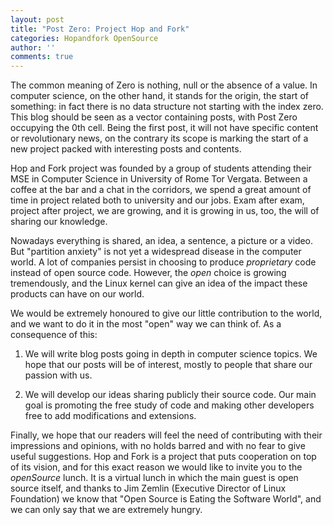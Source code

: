 ```yaml
---
layout: post
title: "Post Zero: Project Hop and Fork"
categories: Hopandfork OpenSource
author: ''
comments: true
---
```


The common meaning of Zero is nothing, null or the absence of a value. In
computer science, on the other hand, it stands for the origin, the
start of something: in fact there is no data structure not starting with the
index zero. This blog should be seen as a vector containing posts, with Post
Zero occupying the 0th cell.  Being the first post, it will not have
specific content or revolutionary news, on the contrary its scope is marking
the start of a new project packed with interesting posts and contents.
  
Hop and Fork project was founded by a group of students attending their MSE in
Computer Science in University of Rome Tor Vergata. Between a coffee at the
bar and a chat in the corridors, we spend a great amount of time in project
related both to university and our jobs. Exam after exam, project after
project, we are growing, and it is growing in us, too, the will of sharing
our knowledge.

Nowadays everything is shared, an idea, a sentence, a picture or a video. But
"partition anxiety" is not yet a widespread disease in the computer world.
A lot of companies persist in choosing to produce _proprietary_ code instead of
open source code.  However, the _open_ choice is growing tremendously, and
the Linux kernel can give an idea of the impact these products can have on our
world.

We would be extremely honoured to give our little contribution to the world,
and we want to do it in the most "open" way we can think of.  As a consequence
of this:
  
  1. We will write blog posts going in depth in computer science topics. We
     hope that our posts will be of interest, mostly to people that share our
     passion with us.

  2. We will develop our ideas sharing publicly their source code.  Our main
     goal is promoting the free study of code and making other developers free
     to add modifications and extensions.

Finally, we hope that our readers will feel the need of contributing with
their impressions and opinions, with no holds barred and with no fear to
give useful suggestions.  Hop and Fork is a project that puts cooperation on
top of its vision, and for this exact reason we would like to invite you to
the _openSource_ lunch. It is a virtual lunch in which the main guest is open
source itself, and thanks to Jim Zemlin (Executive Director of Linux Foundation)
we know that "Open Source is Eating the Software World", and we can only say
that we are extremely hungry.

